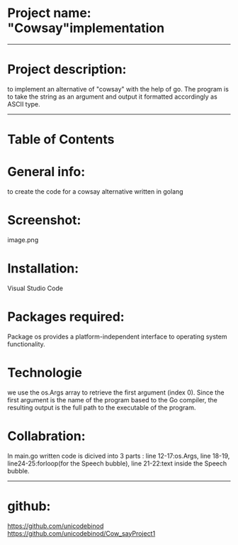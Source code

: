 # Project name: "Cowsay"implementation
***
# Project description:
to implement an alternative of "cowsay" with the help of go.
The program is to take the string as an argument and output it formatted accordingly as ASCII type.
***
# Table of Contents
# General info:
to create the code for a cowsay alternative written in golang 
# Screenshot:
image.png
# Installation:
Visual Studio Code
# Packages required:
Package os provides a platform-independent interface to operating system functionality. 
# Technologie
we use the os.Args array to retrieve the first argument (index 0). Since the first argument is the name of the program based to the Go compiler, the resulting output is the full path to the executable of the program.

# Collabration:
In main.go written code is dicived into 3 parts :
line 12-17:os.Args, line 18-19, line24-25:forloop(for the Speech bubble), line 21-22:text inside the Speech bubble.
***
# github:
https://github.com/unicodebinod
https://github.com/unicodebinod/Cow_sayProject1
